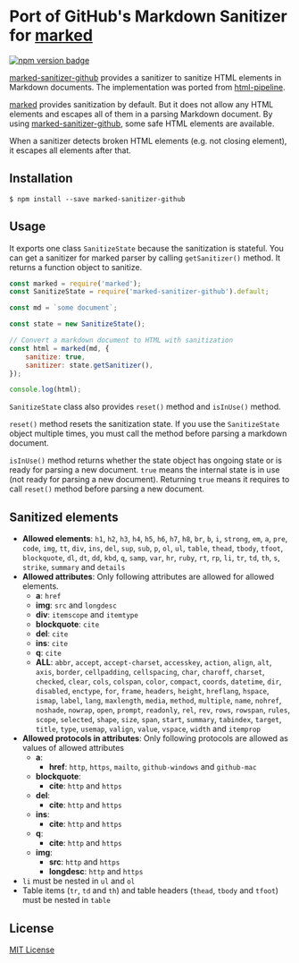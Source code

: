 Port of GitHub's Markdown Sanitizer for [marked][]
==================================================
[![npm version badge][]][npm pacakge]

[marked-sanitizer-github][] provides a sanitizer to sanitize HTML elements in Markdown documents.
The implementation was ported from [html-pipeline](html-pipeline/lib/html/pipeline/sanitization_filter.rb).

[marked][] provides sanitization by default. But it does not allow any HTML elements and escapes
all of them in a parsing Markdown document. By using [marked-sanitizer-github][], some safe
HTML elements are available.

When a sanitizer detects broken HTML elements (e.g. not closing element), it escapes all elements
after that.

## Installation

```
$ npm install --save marked-sanitizer-github
```

## Usage

It exports one class `SanitizeState` because the sanitization is stateful. You can get a sanitizer
for marked parser by calling `getSanitizer()` method. It returns a function object to sanitize.

```javascript
const marked = require('marked');
const SanitizeState = require('marked-sanitizer-github').default;

const md = `some document`;

const state = new SanitizeState();

// Convert a markdown document to HTML with sanitization
const html = marked(md, {
    sanitize: true,
    sanitizer: state.getSanitizer(),
});

console.log(html);
```

`SanitizeState` class also provides `reset()` method and `isInUse()` method.

`reset()` method resets the sanitization state. If you use the `SanitizeState` object multiple times,
you must call the method before parsing a markdown document.

`isInUse()` method returns whether the state object has ongoing state or is ready for parsing a new
document. `true` means the internal state is in use (not ready for parsing a new document).
Returning `true` means it requires to call `reset()` method before parsing a new document.

## Sanitized elements

- **Allowed elements**: `h1`, `h2`, `h3`, `h4`, `h5`, `h6`, `h7`, `h8`, `br`, `b`, `i`, `strong`, `em`, `a`, `pre`, `code`, `img`, `tt`, `div`, `ins`, `del`, `sup`, `sub`, `p`, `ol`, `ul`, `table`, `thead`, `tbody`, `tfoot`, `blockquote`, `dl`, `dt`, `dd`, `kbd`, `q`, `samp`, `var`, `hr`, `ruby`, `rt`, `rp`, `li`, `tr`, `td`, `th`, `s`, `strike`, `summary` and `details`
- **Allowed attributes**: Only following attributes are allowed for allowed elements.
  - **a**: `href`
  - **img**: `src` and `longdesc`
  - **div**: `itemscope` and `itemtype`
  - **blockquote**: `cite`
  - **del**: `cite`
  - **ins**: `cite`
  - **q**: `cite`
  - **ALL**: `abbr`, `accept`, `accept-charset`, `accesskey`, `action`, `align`, `alt`, `axis`, `border`, `cellpadding`, `cellspacing`, `char`, `charoff`, `charset`, `checked`, `clear`, `cols`, `colspan`, `color`, `compact`, `coords`, `datetime`, `dir`, `disabled`, `enctype`, `for`, `frame`, `headers`, `height`, `hreflang`, `hspace`, `ismap`, `label`, `lang`, `maxlength`, `media`, `method`, `multiple`, `name`, `nohref`, `noshade`, `nowrap`, `open`, `prompt`, `readonly`, `rel`, `rev`, `rows`, `rowspan`, `rules`, `scope`, `selected`, `shape`, `size`, `span`, `start`, `summary`, `tabindex`, `target`, `title`, `type`, `usemap`, `valign`, `value`, `vspace`, `width` and `itemprop`
- **Allowed protocols in attributes**: Only following protocols are allowed as values of allowed attributes
  - **a**:
    - **href**: `http`, `https`, `mailto`, `github-windows` and `github-mac`
  - **blockquote**:
    - **cite**: `http` and `https`
  - **del**:
    - **cite**: `http` and `https`
  - **ins**:
    - **cite**: `http` and `https`
  - **q**:
    - **cite**: `http` and `https`
  - **img**:
    - **src**: `http` and `https`
    - **longdesc**: `http` and `https`
- `li` must be nested in `ul` and `ol`
- Table items (`tr`, `td` and `th`) and table headers (`thead`, `tbody` and `tfoot`) must be nested in `table`

## License

[MIT License](LICENSE)

[marked]: https://github.com/markedjs/marked
[marked-sanitizer-github]: https://github.com/rhysd/marked-sanitizer-github
[npm version badge]: https://badge.fury.io/js/marked-sanitizer-github.svg
[npm pacakge]: https://www.npmjs.com/package/marked-sanitizer-github
